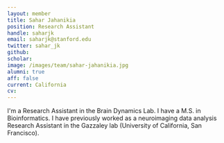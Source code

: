 ```yaml
---
layout: member
title: Sahar Jahanikia
position: Research Assistant
handle: saharjk
email: saharjk@stanford.edu
twitter: sahar_jk
github: 
scholar: 
image: /images/team/sahar-jahanikia.jpg
alumni: true
aff: false
current: California
cv: 
---
```


I'm a Research Assistant in the Brain Dynamics Lab. I have a M.S. in Bioinformatics. I have previously worked as a neuroimaging data analysis Research Assistant in the Gazzaley lab (University of California, San Francisco). 